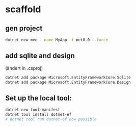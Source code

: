 # scaffold

## gen project

```sh
dotnet new mvc --name MyApp -f net8.0 --force
```

## add sqlite and design

(ändert in .csproj)

```bash
dotnet add package Microsoft.EntityFrameworkCore.Sqlite
dotnet add package Microsoft.EntityFrameworkCore.Design
```

## Set up the local tool:

```bash
dotnet new tool-manifest
dotnet tool install dotnet-ef
# dotnet tool run dotnet-ef now possible
```
